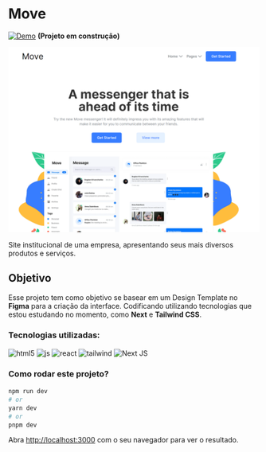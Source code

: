 # Move

[![Demo](https://img.shields.io/website?label=Demo&style=for-the-badge&url=https://sujeitoprogramador.com/)](https://move-lime-zeta.vercel.app/)
<strong>(Projeto em construção)</strong>

![Preview](./public/move-home.png)

Site institucional de uma empresa, apresentando seus mais diversos produtos e serviços.

## Objetivo

Esse projeto tem como objetivo se basear em um Design Template no <strong>Figma</strong> para a criação da interface. Codificando utilizando tecnologias que estou estudando no momento, como <strong>Next</strong> e <strong>Tailwind CSS</strong>.

### Tecnologias utilizadas:

 <img align="center" alt="html5" src="https://img.shields.io/badge/HTML5-E34F26?style=for-the-badge&logo=html5&logoColor=white" />
 <img align="center" alt="js" src="https://img.shields.io/badge/JavaScript-F7DF1E?style=for-the-badge&logo=javascript&logoColor=black" />
  <img align="center" alt="react" src="https://img.shields.io/badge/React-20232A?style=for-the-badge&logo=react&logoColor=61DAFB" />
  <img align="center" alt="tailwind" src="https://img.shields.io/badge/Tailwind_CSS-38B2AC?style=for-the-badge&logo=tailwind-css&logoColor=white" />
  <img align="center" alt="Next JS" src="https://img.shields.io/badge/Next-black?style=for-the-badge&logo=next.js&logoColor=white" />

### Como rodar este projeto?

```bash
npm run dev
# or
yarn dev
# or
pnpm dev
```

Abra [http://localhost:3000](http://localhost:3000) com o seu navegador para ver o resultado.
